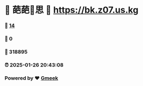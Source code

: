 # 🌚  葩葩🔭思 :link: https://bk.z07.us.kg 
### :page_facing_up: [14](https://bk.z07.us.kg/tag.html) 
### :speech_balloon: 0 
### :hibiscus: 318895 
### :alarm_clock: 2025-01-26 20:43:08 
### Powered by :heart: [Gmeek](https://github.com/Meekdai/Gmeek)
